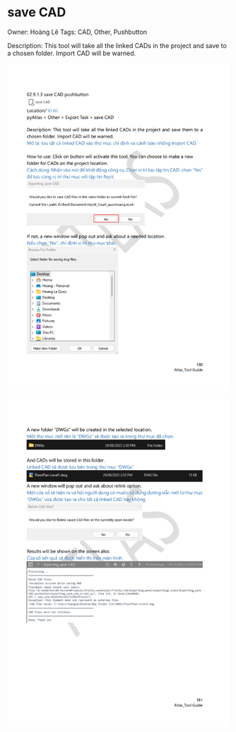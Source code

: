 # save CAD

Owner: Hoàng Lê
Tags: CAD, Other, Pushbutton

Description: This tool will take all the linked CADs in the project and save to a chosen folder. Import CAD will be warned.

![Screenshot 2023-11-22 181427.png](save%20CAD%2047dd90668d154241aa4941827fe3d035/Screenshot_2023-11-22_181427.png)

![Screenshot 2023-11-22 181447.png](save%20CAD%2047dd90668d154241aa4941827fe3d035/Screenshot_2023-11-22_181447.png)
